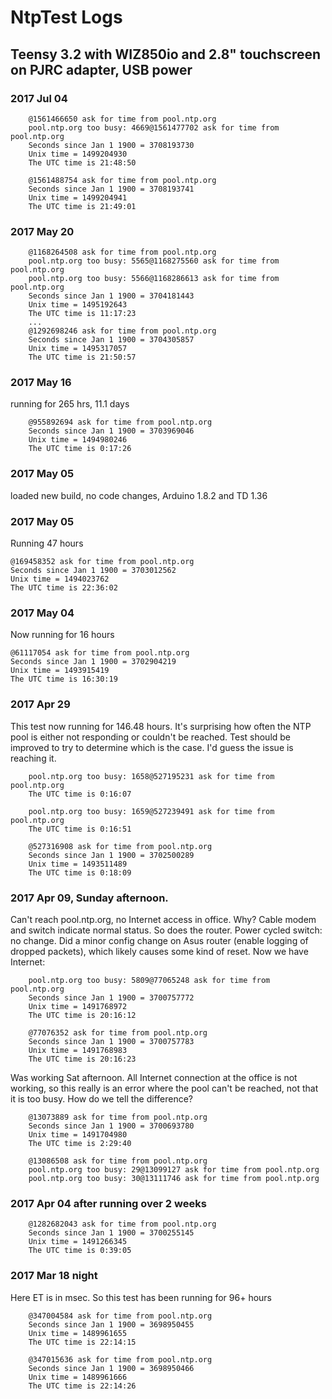 # NtpTest Logs

## Teensy 3.2 with WIZ850io and 2.8" touchscreen on PJRC adapter, USB power

### 2017 Jul 04
```
	@1561466650 ask for time from pool.ntp.org
	pool.ntp.org too busy: 4669@1561477702 ask for time from pool.ntp.org
	Seconds since Jan 1 1900 = 3708193730
	Unix time = 1499204930
	The UTC time is 21:48:50

	@1561488754 ask for time from pool.ntp.org
	Seconds since Jan 1 1900 = 3708193741
	Unix time = 1499204941
	The UTC time is 21:49:01

```

### 2017 May 20
```
	@1168264508 ask for time from pool.ntp.org
	pool.ntp.org too busy: 5565@1168275560 ask for time from pool.ntp.org
	pool.ntp.org too busy: 5566@1168286613 ask for time from pool.ntp.org
	Seconds since Jan 1 1900 = 3704181443
	Unix time = 1495192643
	The UTC time is 11:17:23
	...
	@1292698246 ask for time from pool.ntp.org
	Seconds since Jan 1 1900 = 3704305857
	Unix time = 1495317057
	The UTC time is 21:50:57
```
### 2017 May 16
running for 265 hrs, 11.1 days
```
	@955892694 ask for time from pool.ntp.org
	Seconds since Jan 1 1900 = 3703969046
	Unix time = 1494980246
	The UTC time is 0:17:26
```
### 2017 May 05
loaded new build, no code changes, Arduino 1.8.2 and TD 1.36

### 2017 May 05
Running 47 hours
```
@169458352 ask for time from pool.ntp.org
Seconds since Jan 1 1900 = 3703012562
Unix time = 1494023762
The UTC time is 22:36:02
```

### 2017 May 04
Now running for 16 hours
```
@61117054 ask for time from pool.ntp.org
Seconds since Jan 1 1900 = 3702904219
Unix time = 1493915419
The UTC time is 16:30:19
```

### 2017 Apr 29
This test now running for 146.48 hours. 
It's surprising how often the NTP pool is either not responding or couldn't be reached.
Test should be improved to try to determine which is the case. I'd guess the issue is reaching it.
```
	pool.ntp.org too busy: 1658@527195231 ask for time from pool.ntp.org
	The UTC time is 0:16:07

	pool.ntp.org too busy: 1659@527239491 ask for time from pool.ntp.org
	The UTC time is 0:16:51

	@527316908 ask for time from pool.ntp.org
	Seconds since Jan 1 1900 = 3702500289
	Unix time = 1493511489
	The UTC time is 0:18:09
```

### 2017 Apr 09, Sunday afternoon. 
Can't reach pool.ntp.org, no Internet access in office. Why?
Cable modem and switch indicate normal status. So does the router.
Power cycled switch: no change.
Did a minor config change on Asus router (enable logging of dropped packets), which likely causes some kind of reset. 
Now we have Internet:
```
	pool.ntp.org too busy: 5809@77065248 ask for time from pool.ntp.org
	Seconds since Jan 1 1900 = 3700757772
	Unix time = 1491768972
	The UTC time is 20:16:12

	@77076352 ask for time from pool.ntp.org
	Seconds since Jan 1 1900 = 3700757783
	Unix time = 1491768983
	The UTC time is 20:16:23
```
Was working Sat afternoon. All Internet connection at the office is not working, so this really is an error
where the pool can't be reached, not that it is too busy. How do we tell the difference?
```
	@13073889 ask for time from pool.ntp.org
	Seconds since Jan 1 1900 = 3700693780
	Unix time = 1491704980
	The UTC time is 2:29:40

	@13086508 ask for time from pool.ntp.org
	pool.ntp.org too busy: 29@13099127 ask for time from pool.ntp.org
	pool.ntp.org too busy: 30@13111746 ask for time from pool.ntp.org
```
### 2017 Apr 04 after running over 2 weeks
```
	@1282682043 ask for time from pool.ntp.org
	Seconds since Jan 1 1900 = 3700255145
	Unix time = 1491266345
	The UTC time is 0:39:05
```
### 2017 Mar 18 night
Here ET is in msec. So this test has been running for 96+ hours
```
	@347004584 ask for time from pool.ntp.org
	Seconds since Jan 1 1900 = 3698950455
	Unix time = 1489961655
	The UTC time is 22:14:15

	@347015636 ask for time from pool.ntp.org
	Seconds since Jan 1 1900 = 3698950466
	Unix time = 1489961666
	The UTC time is 22:14:26
```
